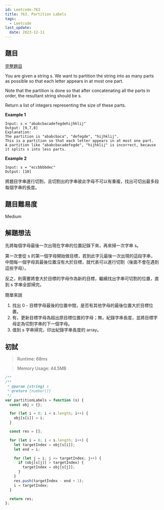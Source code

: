 ```yaml
---
id: Leetcode-763
title: 763. Partition Labels
tags:
  - Leetcode
last_update:
  date: 2023-12-11
---
```


## 題目

[完整題目](https://leetcode.com/problems/partition-labels/)

You are given a string s. We want to partition the string into as many parts as possible so that each letter appears in at most one part.

Note that the partition is done so that after concatenating all the parts in order, the resultant string should be s.

Return a list of integers representing the size of these parts.

**Example 1**

```
Input: s = "ababcbacadefegdehijhklij"
Output: [9,7,8]
Explanation:
The partition is "ababcbaca", "defegde", "hijhklij".
This is a partition so that each letter appears in at most one part.
A partition like "ababcbacadefegde", "hijhklij" is incorrect, because it splits s into less parts.
```

**Example 2**

```
Input: s = "eccbbbbdec"
Output: [10]
```

將題目字串進行切割，且切割出的字串彼此字母不可以有重複，找出可切出最多段每個字串的長度。

## 題目難易度

Medium

## 解題想法

先將每個字母最後一次出現在字串的位置記錄下來，再來掃一次字串 s。

第一次會從 s 的第一個字母開始做目標，若到此字元最後一次出現的這段字串，中間每一個字母其最後位置沒有大於目標，就代表可以進行切割（後面不會在遇到這些字母）。

反之，則需要將會大於目標的字母作為新的目標，繼續找出字串可切割的位置，直到 s 字串全部掃完。

簡單來說

1. 找出 0 - 目標字母最後的位置中間，是否有其他字母的最後位置大於目標位置。
2. 有，更新目標字母為超出原目標位置的字母；無，紀錄字串長度，並將目標字母定為切割字串的下一個字母。
3. 值到 s 字串掃完，印出紀錄字串長度的 array。

## 初試

> Runtime: 68ms

> Memory Usage: 44.5MB

```javascript
/**
/**
 * @param {string} s
 * @return {number[]}
 */
var partitionLabels = function (s) {
  const obj = {};

  for (let i = 0; i < s.length; i++) {
    obj[s[i]] = i;
  }

  const res = [];

  for (let i = 0; i < s.length; i++) {
    let targetIndex = obj[s[i]];
    let end = i;

    for (let j = i; j <= targetIndex; j++) {
      if (obj[s[j]] > targetIndex) {
        targetIndex = obj[s[j]];
      }
    }
    res.push(targetIndex - end + 1);
    i = targetIndex;
  }

  return res;
};
```
